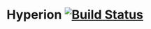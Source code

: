 # Hyperion [![Build Status](https://secure.travis-ci.org/mylesmegyesi/hyperion.png)](http://travis-ci.org/mylesmegyesi/hyperion)
